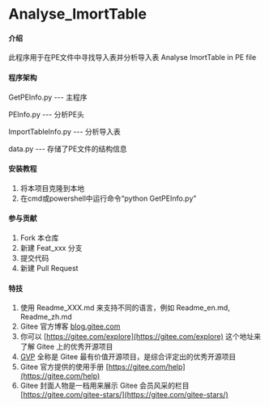 # Analyse_ImortTable

#### 介绍
此程序用于在PE文件中寻找导入表并分析导入表
Analyse ImortTable in PE file

#### 程序架构
GetPEInfo.py --- 主程序

PEInfo.py --- 分析PE头

ImportTableInfo.py --- 分析导入表

data.py --- 存储了PE文件的结构信息

#### 安装教程

1.  将本项目克隆到本地
2.  在cmd或powershell中运行命令“python GetPEInfo.py”

#### 参与贡献

1.  Fork 本仓库
2.  新建 Feat_xxx 分支
3.  提交代码
4.  新建 Pull Request


#### 特技

1.  使用 Readme\_XXX.md 来支持不同的语言，例如 Readme\_en.md, Readme\_zh.md
2.  Gitee 官方博客 [blog.gitee.com](https://blog.gitee.com)
3.  你可以 [https://gitee.com/explore](https://gitee.com/explore) 这个地址来了解 Gitee 上的优秀开源项目
4.  [GVP](https://gitee.com/gvp) 全称是 Gitee 最有价值开源项目，是综合评定出的优秀开源项目
5.  Gitee 官方提供的使用手册 [https://gitee.com/help](https://gitee.com/help)
6.  Gitee 封面人物是一档用来展示 Gitee 会员风采的栏目 [https://gitee.com/gitee-stars/](https://gitee.com/gitee-stars/)

